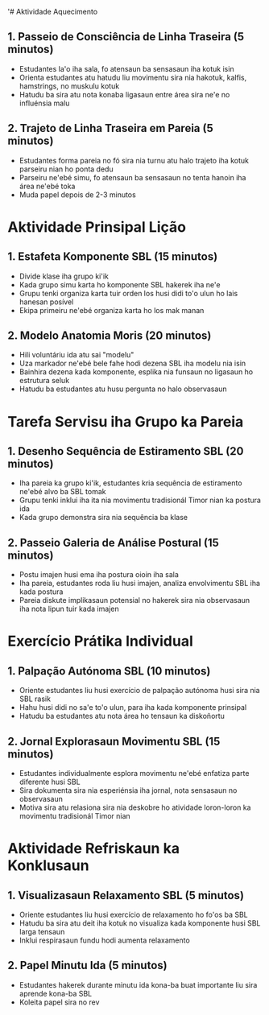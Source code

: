 '# Aktividade Aquecimento

## 1. Passeio de Consciência de Linha Traseira (5 minutos)
- Estudantes la'o iha sala, fo atensaun ba sensasaun iha kotuk isin
- Orienta estudantes atu hatudu liu movimentu sira nia hakotuk, kalfis, hamstrings, no muskulu kotuk
- Hatudu ba sira atu nota konaba ligasaun entre área sira ne'e no influénsia malu

## 2. Trajeto de Linha Traseira em Pareia (5 minutos)
- Estudantes forma pareia no fó sira nia turnu atu halo trajeto iha kotuk parseiru nian ho ponta dedu
- Parseiru ne'ebé simu, fo atensaun ba sensasaun no tenta hanoin iha área ne'ebé toka
- Muda papel depois de 2-3 minutos

# Aktividade Prinsipal Lição

## 1. Estafeta Komponente SBL (15 minutos)
- Divide klase iha grupo ki'ik
- Kada grupo simu karta ho komponente SBL hakerek iha ne'e
- Grupu tenki organiza karta tuir orden los husi didi to'o ulun ho lais hanesan posível
- Ekipa primeiru ne'ebé organiza karta ho los mak manan

## 2. Modelo Anatomia Moris (20 minutos)
- Hili voluntáriu ida atu sai "modelu"
- Uza markador ne'ebé bele fahe hodi dezena SBL iha modelu nia isin
- Bainhira dezena kada komponente, esplika nia funsaun no ligasaun ho estrutura seluk
- Hatudu ba estudantes atu husu pergunta no halo observasaun

# Tarefa Servisu iha Grupo ka Pareia

## 1. Desenho Sequência de Estiramento SBL (20 minutos)
- Iha pareia ka grupo ki'ik, estudantes kria sequência de estiramento ne'ebé alvo ba SBL tomak
- Grupu tenki inklui iha ita nia movimentu tradisionál Timor nian ka postura ida
- Kada grupo demonstra sira nia sequência ba klase

## 2. Passeio Galeria de Análise Postural (15 minutos)
- Postu imajen husi ema iha postura oioin iha sala
- Iha pareia, estudantes roda liu husi imajen, analiza envolvimentu SBL iha kada postura
- Pareia diskute implikasaun potensial no hakerek sira nia observasaun iha nota lipun tuir kada imajen

# Exercício Prátika Individual

## 1. Palpação Autónoma SBL (10 minutos)
- Oriente estudantes liu husi exercício de palpação autónoma husi sira nia SBL rasik
- Hahu husi didi no sa'e to'o ulun, para iha kada komponente prinsipal
- Hatudu ba estudantes atu nota área ho tensaun ka diskoñortu

## 2. Jornal Explorasaun Movimentu SBL (15 minutos)
- Estudantes individualmente esplora movimentu ne'ebé enfatiza parte diferente husi SBL
- Sira dokumenta sira nia esperiénsia iha jornal, nota sensasaun no observasaun
- Motiva sira atu relasiona sira nia deskobre ho atividade loron-loron ka movimentu tradisionál Timor nian

# Aktividade Refriskaun ka Konklusaun

## 1. Visualizasaun Relaxamento SBL (5 minutos)
- Oriente estudantes liu husi exercício de relaxamento ho fo'os ba SBL
- Hatudu ba sira atu deit iha kotuk no visualiza kada komponente husi SBL larga tensaun
- Inklui respirasaun fundu hodi aumenta relaxamento

## 2. Papel Minutu Ida (5 minutos)
- Estudantes hakerek durante minutu ida kona-ba buat importante liu sira aprende kona-ba SBL
- Koleita papel sira no rev
